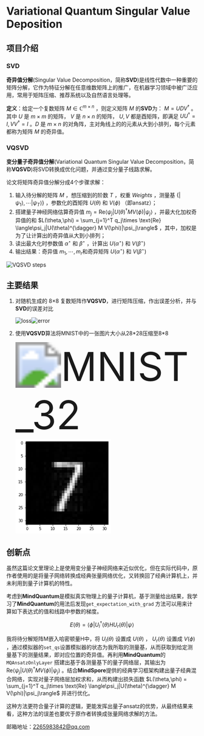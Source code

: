 # Variational Quantum Singular Value Deposition

## 项目介绍

### SVD

**奇异值分解**(Singular Value Decomposition，简称**SVD**)是线性代数中一种重要的矩阵分解，它作为特征分解在任意维数矩阵上的推广，在机器学习领域中被广泛应用，常用于矩阵压缩、推荐系统以及自然语言处理等。

**定义**：给定一个复数矩阵 $M \in \mathbb{C}^{m \times n}$ ，则定义矩阵 $M$ 的**SVD**为： $M = UDV^\dagger$ 。其中 $U$ 是 $m \times m$ 的矩阵， $V$ 是 $n \times n$ 的矩阵， $U, V$ 都是酉矩阵，即满足 $UU^\dagger = I, VV^\dagger = I$ 。$D$ 是 $m \times n$ 的对角阵，主对角线上的的元素从大到小排列，每个元素都称为矩阵 $M$ 的奇异值。

### VQSVD

**变分量子奇异值分解**(Variational Quantum Singular Value Decomposition，简称**VQSVD**)将SVD转换成优化问题，并通过变分量子线路求解。

论文将矩阵奇异值分解分成4个步骤求解：

1. 输入待分解的矩阵 $M$ ，想压缩到的阶数 $T$ ，权重 $Weights$ ，测量基 $\{ | \psi_1\rangle,\cdots |\psi_T\rangle\}$ ，参数化的酉矩阵 $U(\theta)$ 和 $V(\phi)$ （即ansatz）；
2. 搭建量子神经网络估算奇异值 $m_j = \text{Re}\langle\psi_j|U(\theta)^{\dagger} M V(\phi)|\psi_j\rangle$ ，并最大化加权奇异值的和 $L(\theta,\phi) = \sum_{j=1}^T q_j\times \text{Re} \langle\psi_j|U(\theta)^{\dagger} M V(\phi)|\psi_j\rangle$ ，其中，加权是为了让计算出的奇异值从大到小排列；
3. 读出最大化时参数值 $\alpha^ \star$ 和 $\beta^\star$ ，计算出 $U(\alpha^\star)$ 和 $V(\beta^\star)$
4. 输出结果：奇异值 ${m_1, \cdots, m_r}$和奇异矩阵  $U(\alpha^\star)$ 和 $V(\beta^\star)$

![VQSVD steps](https://gitee.com/mindspore/mindquantum/raw/research/paper_recurrence/38_lolo1222/figure/QSVD.png)

## 主要结果

1. 对随机生成的 8×8 复数矩阵作**VQSVD**，进行矩阵压缩，作出误差分析，并与**SVD**的误差对比

   ![loss](https://gitee.com/mindspore/mindquantum/raw/research/paper_recurrence/38_lolo1222/figure/loss.png)![error](https://gitee.com/mindspore/mindquantum/raw/research/paper_recurrence/38_lolo1222/figure/error.png)

2. 使用**VQSVD**算法将MNIST中的一张图片大小从28\*28压缩至8*8

   <img src="https://gitee.com/mindspore/mindquantum/raw/research/paper_recurrence/38_lolo1222/figure/MNIST_32.png" alt="MNIST_32" style="zoom:750%;" />![compress](.\figure\compress.png)

## 创新点

虽然这篇论文里理论上是使用变分量子神经网络来近似优化，但在实际代码中，原作者使用的是将量子网络转换成经典张量网络优化，又转换回了经典计算机上，并未利用到量子计算机的特性。

考虑到**MindQuantum**是模拟真实物理上的量子计算机，基于测量给出结果，我学习了**MindQuantum**的用法后发现`get_expectation_with_grad` 方法可以用来计算如下表达式的值和线路中参数的梯度。

$$
E(\theta) = \langle\phi|U_l^{\dagger}(\theta) H U_r(\theta)|\psi\rangle
$$

我将待分解矩阵M嵌入哈密顿量H中，将 $U_l(\theta)$ 设置成 $U(\theta)$ ， $U_r(\theta)$ 设置成 $V(\phi)$ ，通过模拟器的`set_qs`设置模拟器的状态为我所取的测量基，从而获取到给定测量基下的测量结果，即对应位置的奇异值。再利用**MindQuantum**的 `MQAnsatzOnlyLayer` 搭建出基于各测量基下的量子网络层，其输出为 $\text{Re}\langle\psi_j|U(\theta)^{\dagger} M V(\phi)|\psi_j\rangle$ 。结合**MindSpore**提供的经典学习框架构建出量子经典混合网络，实现对量子网络层加权求和，从而构建出损失函数 $L(\theta,\phi) = \sum_{j=1}^T q_j\times \text{Re} \langle\psi_j|U(\theta)^{\dagger} M V(\phi)|\psi_j\rangle$ 并进行优化。

这种方法更符合量子计算的逻辑，更能发挥出量子ansatz的优势，从最终结果来看，这种方法的误差也要优于原作者转换成张量网络求解的方法。

邮箱地址：2265983842@qq.com
